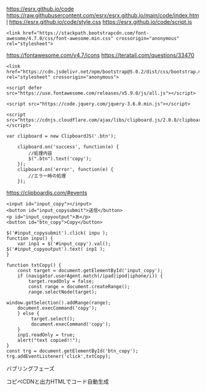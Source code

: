 https://esrx.github.io/code
https://raw.githubusercontent.com/esrx/esrx.github.io/main/code/index.html
https://esrx.github.io/code/style.css
https://esrx.github.io/code/script.js
```
<link href="https://stackpath.bootstrapcdn.com/font-awesome/4.7.0/css/font-awesome.min.css" crossorigin="anonymous" rel="stylesheet">
```
https://fontawesome.com/v4.7/icons
https://teratail.com/questions/33470
```
<link href="https://cdn.jsdelivr.net/npm/bootstrap@5.0.2/dist/css/bootstrap.min.css" rel="stylesheet" crossorigin="anonymous">
```
```
<script defer src="https://use.fontawesome.com/releases/v5.9.0/js/all.js"></script>
```

```
<script src="https://code.jquery.com/jquery-3.6.0.min.js"></script>
```

```
<script src="https://cdnjs.cloudflare.com/ajax/libs/clipboard.js/2.0.8/clipboard.min.js"></script>
```
```
var clipboard = new ClipboardJS('.btn');

    clipboard.on('success', function(e) {
        //処理内容
        $(".btn").text('copy');
    });
    clipboard.on('error', function(e) {
        //エラー時の処理
    });
```
https://clipboardjs.com/#events


```
<input id="input_copy"></input>
<button id="input_copysubmit">送信</button>
<p id="input_copyoutput">あ</p>
<button id="btn_copy">Copy</button>
```
```
$('#input_copysubmit').click( inpu );
function inpu() {
    var inp1 = $('#input_copy').val();
$('#input_copyoutput').text( inp1 );
}

function txtCopy() {
    const target = document.getElementById('input_copy');
    if (navigator.userAgent.match(/ipad|ipod|iphone/i)) {
        target.readOnly = false;
        const range = document.createRange();
        range.selectNode(target);

window.getSelection().addRange(range);
    document.execCommand('copy');
    } else {
         target.select();
         document.execCommand('copy');
    }
    inp1.readOnly = true;
    alert("text copied!!");
}
const trg = document.getElementById('btn_copy');
trg.addEventListener('click',txtCopy);
```
バブリングフェーズ

コピペCDNと出力HTMLでコード自動生成
